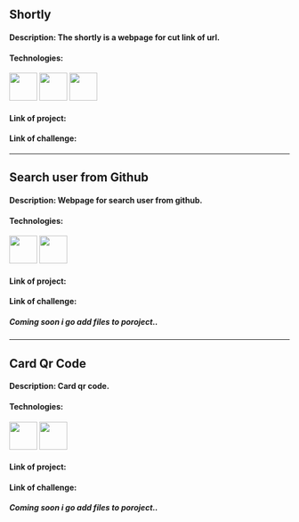 ## Shortly

#### Description: The shortly is a webpage for cut link of url.

#### Technologies:
<div style="display: inline-block">
  <img src="https://cdn.jsdelivr.net/gh/devicons/devicon/icons/html5/html5-original.svg" width="50" />
  <img src="https://cdn.jsdelivr.net/gh/devicons/devicon/icons/css3/css3-original.svg" width="50" />
  <img src="https://cdn.jsdelivr.net/gh/devicons/devicon/icons/jquery/jquery-original.svg" width="50" />
</div>

#### Link of project:

#### Link of challenge:

<hr>

## Search user from Github

#### Description: Webpage for search user from github.

#### Technologies:
<div style="display: inline-block">
  <img src="https://cdn.jsdelivr.net/gh/devicons/devicon/icons/react/react-original.svg" width="50" />
  <img src="https://cdn.jsdelivr.net/gh/devicons/devicon/icons/sass/sass-original.svg" width="50" />
</div>

#### Link of project:

#### Link of challenge:

##### Coming soon i go add files to poroject..

<hr>

## Card Qr Code

#### Description: Card qr code.

#### Technologies:
<div style="display: inline-block">
  <img src="https://cdn.jsdelivr.net/gh/devicons/devicon/icons/html5/html5-original.svg" width="50" />
  <img src="https://cdn.jsdelivr.net/gh/devicons/devicon/icons/css3/css3-original.svg" width="50" />
</div>

#### Link of project:

#### Link of challenge:

##### Coming soon i go add files to poroject..
